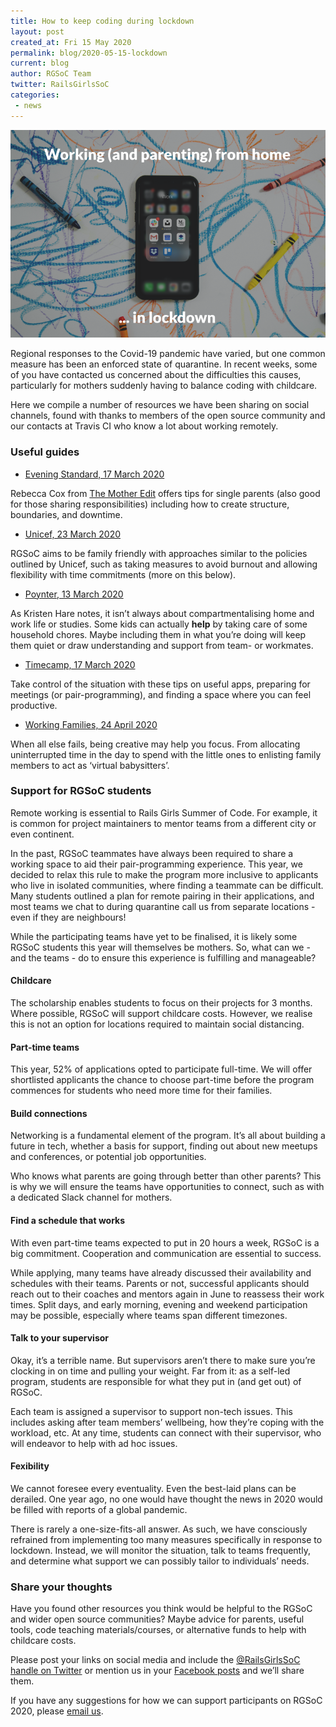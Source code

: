 ```yaml
---
title: How to keep coding during lockdown
layout: post
created_at: Fri 15 May 2020
permalink: blog/2020-05-15-lockdown
current: blog
author: RGSoC Team
twitter: RailsGirlsSoC
categories:
 - news
---
```



![!](/img/blog/2020/RGSoC-in-Lockdown.png)

<p>Regional responses to the Covid-19 pandemic have varied, but one common measure has been an enforced state of quarantine. In recent weeks, some of you have contacted us concerned about the difficulties this causes, particularly for mothers suddenly having to balance coding with childcare.</p>

<p>Here we compile a number of resources we have been sharing on social channels, found with thanks to members of the open source community and our contacts at Travis CI who know a lot about working remotely.</p>

<h3>Useful guides</h3>

<ul>
  <li><a href="https://www.standard.co.uk/lifestyle/working-from-home-kids-single-parent-a4389401.html" target="_blank">Evening Standard, 17 March 2020</a></li>
</ul>
<p>Rebecca Cox from <a href="https://www.singlemotheredit.com/" target="_blank">The Mother Edit</a> offers tips for single parents (also good for those sharing responsibilities) including how to create structure, boundaries, and downtime.</p>

<ul>
  <li><a href="https://www.unicef.org/coronavirus/7-ways-employers-can-support-working-parents-during-coronavirus-disease-covid-19" target="_blank">Unicef, 23 March 2020</a></li>
</ul>
<p>RGSoC aims to be family friendly with approaches similar to the policies outlined by Unicef, such as taking measures to avoid burnout and allowing flexibility with time commitments (more on this below).</p>

<ul>
  <li><a href="https://www.poynter.org/business-work/2020/how-to-work-from-home-with-kids-around/" target="_blank">Poynter, 13 March 2020</a></li>
</ul>
<p>As Kristen Hare notes, it isn’t always about compartmentalising home and work life or studies. Some kids can actually <b>help</b> by taking care of some household chores. Maybe including them in what you’re doing will keep them quiet or draw understanding and support from team- or workmates.</p>

<ul>
  <li><a href="https://www.timecamp.com/blog/2020/03/the-ultimate-guide-to-remote-work-for-parents/
" target="_blank">Timecamp, 17 March 2020</a></li>
</ul>
<p>Take control of the situation with these tips on useful apps, preparing for meetings (or pair-programming), and finding a space where you can feel productive.</p>

<ul>
  <li><a href="https://workingfamilies.org.uk/workflex-blog/the-covid-19-balancing-act/" target="_blank">Working Families, 24 April 2020</a></li>
</ul>
<p>When all else fails, being creative may help you focus. From allocating uninterrupted time in the day to spend with the little ones to enlisting family members to act as ‘virtual babysitters’.</p>

<h3>Support for RGSoC students</h3>
<p>Remote working is essential to Rails Girls Summer of Code. For example, it is common for project maintainers to mentor teams from a different city or even continent.</p>

<p>In the past, RGSoC teammates have always been required to share a working space to aid their pair-programming experience. This year, we decided to relax this rule to make the program more inclusive to applicants who live in isolated communities, where finding a teammate can be difficult. Many students outlined a plan for remote pairing in their applications, and most teams we chat to during quarantine call us from separate locations - even if they are neighbours!</p>

<p>While the participating teams have yet to be finalised, it is likely some RGSoC students this year will themselves be mothers. So, what can we - and the teams - do to ensure this experience is fulfilling and manageable?</p>

<h4>Childcare</h4>
<p>The scholarship enables students to focus on their projects for 3 months. Where possible, RGSoC will support childcare costs. However, we realise this is not an option for locations required to maintain social distancing.</p>

<h4>Part-time teams</h4>
<p>This year, 52% of applications opted to participate full-time. We will offer shortlisted applicants the chance to choose part-time before the program commences for students who need more time for their families.</p>

<h4>Build connections</h4>
<p>Networking is a fundamental element of the program. It’s all about building a future in tech, whether a basis for support, finding out about new meetups and conferences, or potential job opportunities.</p>

<p>Who knows what parents are going through better than other parents? This is why we will ensure the teams have opportunities to connect, such as with a dedicated Slack channel for mothers.</p>

<h4>Find a schedule that works</h4>
<p>With even part-time teams expected to put in 20 hours a week, RGSoC is a big commitment. Cooperation and communication are essential to success.

While applying, many teams have already discussed their availability and schedules with their teams. Parents or not, successful applicants should reach out to their coaches and mentors again in June to reassess their work times. Split days, and early morning, evening and weekend participation may be possible, especially where teams span different timezones.</p>

<h4>Talk to your supervisor</h4>
<p>Okay, it’s a terrible name. But supervisors aren’t there to make sure you’re clocking in on time and pulling your weight. Far from it: as a self-led program, students are responsible for what they put in (and get out) of RGSoC.</p>

<p>Each team is assigned a supervisor to support non-tech issues. This includes asking after team members’ wellbeing, how they’re coping with the workload, etc. At any time, students can connect with their supervisor, who will endeavor to help with ad hoc issues.</p>

<h4>Fexibility</h4>
<p>We cannot foresee every eventuality. Even the best-laid plans can be derailed. One year ago, no one would have thought the news in 2020 would be filled with reports of a global pandemic.</p>

<p>There is rarely a one-size-fits-all answer. As such, we have consciously refrained from implementing too many measures specifically in response to lockdown. Instead, we will monitor the situation, talk to teams frequently, and determine what support we can possibly tailor to individuals’ needs.</p>

<h3>Share your thoughts</h3>
<p>Have you found other resources you think would be helpful to the RGSoC and wider open source communities? Maybe advice for parents, useful tools, code teaching materials/courses, or alternative funds to help with childcare costs.</p>

<p>Please post your links on social media and include the <a href="https://twitter.com/RailsGirlsSoC" target="_blank">@RailsGirlsSoC handle on Twitter</a> or mention us in your <a href="https://www.facebook.com/RailsGirlsSummerofCode/" target="_blank">Facebook posts</a> and we’ll share them.</p>

<p>If you have any suggestions for how we can support participants on RGSoC 2020, please <a href="mailto:contact@rgsoc.org">email us</a>.</p>
